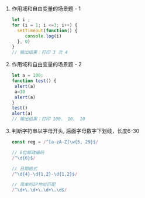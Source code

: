1. 作用域和自由变量的场景题 - 1
   
   ```javascript
   let i ;
   for (i = 1; i <=3; i++) {
     setTimeout(function() {
        console.log(i)
     }, 0)
   }
   // 输出结果：打印 3 次 4
   ```


2. 作用域和自由变量的场景题 - 2

   ```javascript
   let a = 100;
   function test() {
    alert(a)
    a=10
    alert(a)
   }
   test()
   alert(a)
   // 输出结果：打印 100、 10、 10
   ```

3. 判断字符串以字母开头, 后面字母数字下划线，长度6-30
   
   ```javascript
   const reg = /^[a-zA-Z]\w{5, 29}$/

   // 6位邮政编码
   /^\d{6}$/

   // 日期格式
   /^\d{4}-\d{1,2}-\d{1,2}$/

   // 简单的IP地址匹配
   /^\d+\.\d+\.\d+\.\d$/
   ```